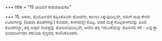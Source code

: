 +++
title = "15 ಜಾರಿದನೆ ಕುರುಪತಿಯಕಟ"

+++
15. ಅಕಟಾ, ದುರ್ಯೋಧನ ತಪ್ಪಿಸಿಕೊಂಡು ಹೋದನೇ, ಕಾಣಲು ಸಿಕ್ಕುವುದಿಲ್ಲವೇ, ನಮಗೆ ನಾವು ಕೇಳಿದ  ಊರುಗಳನ್ನು (ಅಥವಾ ತೊಡೆಗಳನ್ನು) ಕೊಡದೇ, ಕಾಳಗವನ್ನೇ ಕೊಟ್ಟ. ಆದರೆ ಮತ್ತೆ ಕೊಟ್ಟಕಾಳಗವನ್ನು ಹಿಂದೆ ಕೊಂಡನಲ್ಲಾ, ತನ್ನ ಖಡ್ಗದ ಸಂಪತ್ತನ್ನು ತೋರಿಸುವುದಿಲ್ಲವೇ, ಅವನು ತನ್ನ ಇರುವಿಕೆಯನ್ನು ತೋರಿಸಲಿ ಕರೆ - ಎನ್ನುತ್ತಾ ಭೀಮಾರ್ಜುನರು ಶಕುನಿಯ ಸೈನ್ಯದಲ್ಲಿ ಕಾಣಿಸಿಕೊಂಡರು.